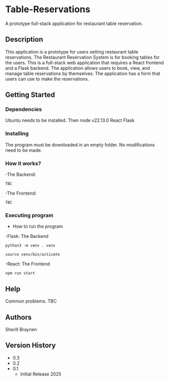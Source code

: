 # Table-Reservations
A prototype full-stack application for restaurant table reservation.

## Description
This application is a prototype for users setting restaurant table reservations. The Restaurant Reservation System is for booking tables for the users. This is a full-stack web application that requires a  React frontend and a Flask backend. The application allows users to book, view, and manage table reservations by themselves.  The application has a form that users can use to make the reservations.

## Getting Started

### Dependencies
Ubuntu needs to be installed.
Then node v22.13.0
React
Flask

### Installing

The program must be downloaded in an empty folder.
No modifications need to be made.

### How it works?
-The Backend:
```
TBC
```
-The Frontend:
```
TBC
```
### Executing program
- How to run the program
  
-Flask: The Backend
```
python3 -m venv . venv
```
```
source venv/bin/activate
```

-React: The Frontend
```
npm run start
```

## Help
Common problems.
TBC

## Authors

Sherill Braynen

## Version History
- 0.3
- 0.2
- 0.1
  - Initial Release 2025
